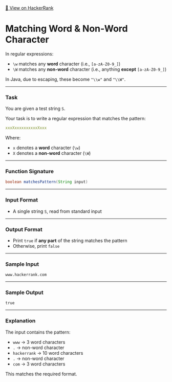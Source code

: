 [🔗 View on HackerRank](https://www.hackerrank.com/challenges/matching-word-non-word/problem)

# Matching Word & Non-Word Character

In regular expressions:
- `\w` matches any **word** character (i.e., `[a-zA-Z0-9_]`)
- `\W` matches any **non-word** character (i.e., anything **except** `[a-zA-Z0-9_]`)

In Java, due to escaping, these become `"\\w"` and `"\\W"`.

---

### Task

You are given a test string `S`.

Your task is to write a regular expression that matches the pattern:

```yaml
xxxXxxxxxxxxxxXxxx
```

Where:
- `x` denotes a **word** character (`\w`)
- `X` denotes a **non-word** character (`\W`)

---

### Function Signature

```java
boolean matchesPattern(String input)
```

---

### Input Format

- A single string `S`, read from standard input

---

### Output Format

- Print `true` if **any part** of the string matches the pattern  
- Otherwise, print `false`

---

### Sample Input

```
www.hackerrank.com
```

---

### Sample Output

```
true
```

---

### Explanation

The input contains the pattern:
- `www` → 3 word characters
- `.` → non-word character
- `hackerrank` → 10 word characters
- `.` → non-word character
- `com` → 3 word characters

This matches the required format.